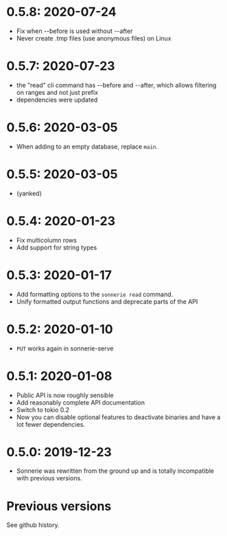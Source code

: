 # 0.5.8: 2020-07-24
* Fix when --before is used without --after
* Never create .tmp files (use anonymous files) on Linux

# 0.5.7: 2020-07-23
* the "read" cli command has --before and --after, which allows
filtering on ranges and not just prefix
* dependencies were updated

# 0.5.6: 2020-03-05
* When adding to an empty database, replace `main`.

# 0.5.5: 2020-03-05
* (yanked)

# 0.5.4: 2020-01-23
* Fix multicolumn rows
* Add support for string types

# 0.5.3: 2020-01-17
* Add formatting options to the `sonnerie read` command.
* Unify formatted output functions and deprecate parts of the API

# 0.5.2: 2020-01-10
* `PUT` works again in sonnerie-serve

# 0.5.1: 2020-01-08
* Public API is now roughly sensible
* Add reasonably complete API documentation
* Switch to tokio 0.2
* Now you can disable optional features to deactivate binaries and have a lot fewer dependencies.

# 0.5.0: 2019-12-23
* Sonnerie was rewritten from the ground up and is totally incompatible with previous versions.

# Previous versions
See github history.
